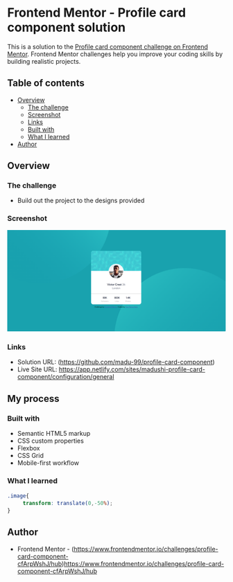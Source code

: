 # Frontend Mentor - Profile card component solution

This is a solution to the [Profile card component challenge on Frontend Mentor](https://www.frontendmentor.io/challenges/profile-card-component-cfArpWshJ). Frontend Mentor challenges help you improve your coding skills by building realistic projects. 

## Table of contents

- [Overview](#overview)
  - [The challenge](#the-challenge)
  - [Screenshot](#screenshot)
  - [Links](#links)
  - [Built with](#built-with)
  - [What I learned](#what-i-learned)
- [Author](#author)


## Overview

### The challenge

- Build out the project to the designs provided

### Screenshot

![](./Screenshot_1.png)



### Links

- Solution URL: (https://github.com/madu-99/profile-card-component)
- Live Site URL: https://app.netlify.com/sites/madushi-profile-card-component/configuration/general

## My process

### Built with

- Semantic HTML5 markup
- CSS custom properties
- Flexbox
- CSS Grid
- Mobile-first workflow



### What I learned

```css
.image{
     transform: translate(0,-50%);
}
```

## Author

- Frontend Mentor - (https://www.frontendmentor.io/challenges/profile-card-component-cfArpWshJ/hub)https://www.frontendmentor.io/challenges/profile-card-component-cfArpWshJ/hub

